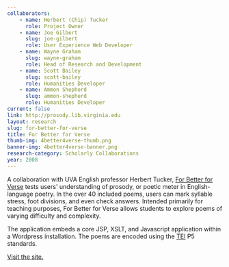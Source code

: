 ```yaml
---
collaborators: 
	- name: Herbert (Chip) Tucker
	  role: Project Owner
	- name: Joe Gilbert
	  slug: joe-gilbert
	  role: User Experience Web Developer
	- name: Wayne Graham
	  slug: wayne-graham
	  role: Head of Research and Development
	- name: Scott Bailey
	  slug: scott-bailey
	  role: Humanities Developer
	- name: Ammon Shepherd
	  slug: ammon-shepherd
	  role: Humanities Developer
current: false
link: http://prosody.lib.virginia.edu
layout: research
slug: for-better-for-verse
title: For Better for Verse
thumb-img: 4better4verse-thumb.png
banner-img: 4better4verse-banner.png
research-category: Scholarly Collaborations
year: 2008
---
```


A collaboration with UVA English professor Herbert Tucker, [For Better for Verse](http://prosody.lib.virginia.edu) tests users' understanding of prosody, or poetic meter in English-language poetry. In the over 40 included poems, users can mark syllable stress, foot divisions, and even check answers. Intended primarily for teaching purposes, For Better for Verse allows students to explore poems of varying difficulty and complexity.

The application embeds a core JSP, XSLT, and Javascript application within a Wordpress installation. The poems are encoded using the [TEI](http://tei-c.org) P5 standards.

[Visit the site.](http://prosody.lib.virginia.edu)
